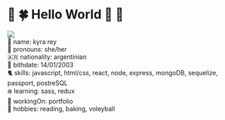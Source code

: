 
<!--
**kyrarey/kyrarey** is a ✨ _special_ ✨ repository because its `README.md` (this file) appears on your GitHub profile.

### Hi there 👋

Here are some ideas to get you started:

- 🔭 I’m currently working on ...
- 🌱 I’m currently learning ...
- 👯 I’m looking to collaborate on ...
- 🤔 I’m looking for help with ...
- 💬 Ask me about ...
- 📫 How to reach me: ...
- 😄 Pronouns: ...
- ⚡ Fun fact: ...
-->

# 🌱 :four_leaf_clover: Hello World 🦜 🍐
![](https://c.tenor.com/4qaiBIQUBMsAAAAC/yoshi-run.gif) \
:cherry_blossom: name: kyra rey \
:bouquet: pronouns: she/her \
🇦🇷 nationality: argentinian \
:sunflower: bithdate: 14/01/2003 \
:cat2: skills: javascript, html/css, react, node, express, mongoDB, sequelize, passport, postreSQL \
:snowflake: learning: sass, redux \
🔭 workingOn: portfolio \
:ocean: hobbies: reading, baking, voleyball
